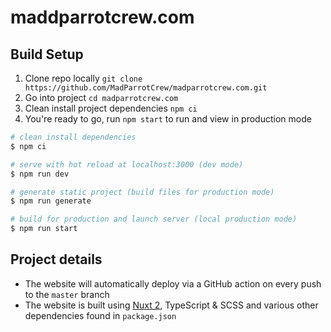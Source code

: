 # maddparrotcrew.com

## Build Setup

1. Clone repo locally `git clone https://github.com/MadParrotCrew/madparrotcrew.com.git`
2. Go into project `cd madparrotcrew.com`
3. Clean install project dependencies `npm ci`
4. You're ready to go, run `npm start` to run and view in production mode

```bash
# clean install dependencies
$ npm ci

# serve with hot reload at localhost:3000 (dev mode)
$ npm run dev

# generate static project (build files for production mode)
$ npm run generate

# build for production and launch server (local production mode)
$ npm run start
```

## Project details

- The website will automatically deploy via a GitHub action on every push to the `master` branch
- The website is built using [Nuxt 2](https://nuxtjs.org), TypeScript & SCSS and various other dependencies found in `package.json`
